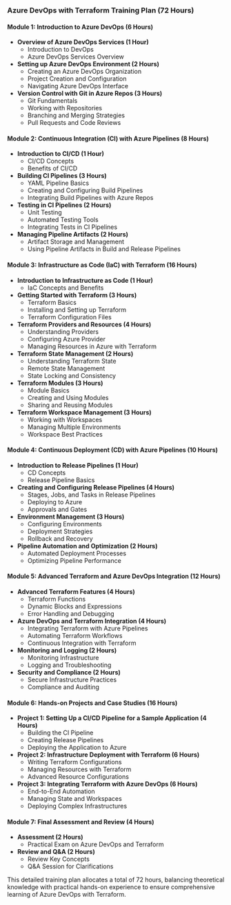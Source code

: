 ### Azure DevOps with Terraform Training Plan (72 Hours)

#### **Module 1: Introduction to Azure DevOps (6 Hours)**
- **Overview of Azure DevOps Services (1 Hour)**
  - Introduction to DevOps
  - Azure DevOps Services Overview
- **Setting up Azure DevOps Environment (2 Hours)**
  - Creating an Azure DevOps Organization
  - Project Creation and Configuration
  - Navigating Azure DevOps Interface
- **Version Control with Git in Azure Repos (3 Hours)**
  - Git Fundamentals
  - Working with Repositories
  - Branching and Merging Strategies
  - Pull Requests and Code Reviews

#### **Module 2: Continuous Integration (CI) with Azure Pipelines (8 Hours)**
- **Introduction to CI/CD (1 Hour)**
  - CI/CD Concepts
  - Benefits of CI/CD
- **Building CI Pipelines (3 Hours)**
  - YAML Pipeline Basics
  - Creating and Configuring Build Pipelines
  - Integrating Build Pipelines with Azure Repos
- **Testing in CI Pipelines (2 Hours)**
  - Unit Testing
  - Automated Testing Tools
  - Integrating Tests in CI Pipelines
- **Managing Pipeline Artifacts (2 Hours)**
  - Artifact Storage and Management
  - Using Pipeline Artifacts in Build and Release Pipelines

#### **Module 3: Infrastructure as Code (IaC) with Terraform (16 Hours)**
- **Introduction to Infrastructure as Code (1 Hour)**
  - IaC Concepts and Benefits
- **Getting Started with Terraform (3 Hours)**
  - Terraform Basics
  - Installing and Setting up Terraform
  - Terraform Configuration Files
- **Terraform Providers and Resources (4 Hours)**
  - Understanding Providers
  - Configuring Azure Provider
  - Managing Resources in Azure with Terraform
- **Terraform State Management (2 Hours)**
  - Understanding Terraform State
  - Remote State Management
  - State Locking and Consistency
- **Terraform Modules (3 Hours)**
  - Module Basics
  - Creating and Using Modules
  - Sharing and Reusing Modules
- **Terraform Workspace Management (3 Hours)**
  - Working with Workspaces
  - Managing Multiple Environments
  - Workspace Best Practices

#### **Module 4: Continuous Deployment (CD) with Azure Pipelines (10 Hours)**
- **Introduction to Release Pipelines (1 Hour)**
  - CD Concepts
  - Release Pipeline Basics
- **Creating and Configuring Release Pipelines (4 Hours)**
  - Stages, Jobs, and Tasks in Release Pipelines
  - Deploying to Azure
  - Approvals and Gates
- **Environment Management (3 Hours)**
  - Configuring Environments
  - Deployment Strategies
  - Rollback and Recovery
- **Pipeline Automation and Optimization (2 Hours)**
  - Automated Deployment Processes
  - Optimizing Pipeline Performance

#### **Module 5: Advanced Terraform and Azure DevOps Integration (12 Hours)**
- **Advanced Terraform Features (4 Hours)**
  - Terraform Functions
  - Dynamic Blocks and Expressions
  - Error Handling and Debugging
- **Azure DevOps and Terraform Integration (4 Hours)**
  - Integrating Terraform with Azure Pipelines
  - Automating Terraform Workflows
  - Continuous Integration with Terraform
- **Monitoring and Logging (2 Hours)**
  - Monitoring Infrastructure
  - Logging and Troubleshooting
- **Security and Compliance (2 Hours)**
  - Secure Infrastructure Practices
  - Compliance and Auditing

#### **Module 6: Hands-on Projects and Case Studies (16 Hours)**
- **Project 1: Setting Up a CI/CD Pipeline for a Sample Application (4 Hours)**
  - Building the CI Pipeline
  - Creating Release Pipelines
  - Deploying the Application to Azure
- **Project 2: Infrastructure Deployment with Terraform (6 Hours)**
  - Writing Terraform Configurations
  - Managing Resources with Terraform
  - Advanced Resource Configurations
- **Project 3: Integrating Terraform with Azure DevOps (6 Hours)**
  - End-to-End Automation
  - Managing State and Workspaces
  - Deploying Complex Infrastructures

#### **Module 7: Final Assessment and Review (4 Hours)**
- **Assessment (2 Hours)**
  - Practical Exam on Azure DevOps and Terraform
- **Review and Q&A (2 Hours)**
  - Review Key Concepts
  - Q&A Session for Clarifications

This detailed training plan allocates a total of 72 hours, balancing theoretical knowledge with practical hands-on experience to ensure comprehensive learning of Azure DevOps with Terraform.
